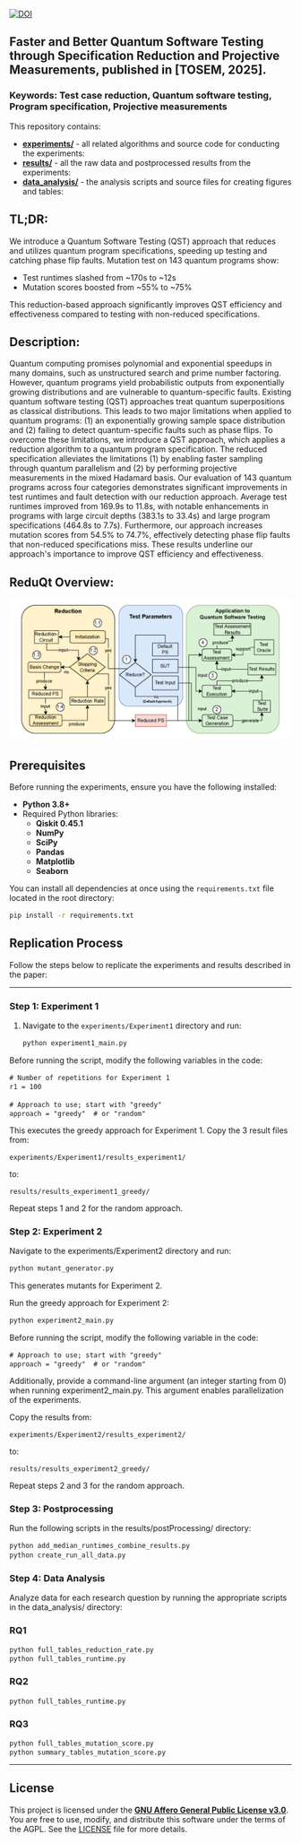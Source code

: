 [![DOI](https://img.shields.io/badge/DOI-10.48550/arXiv.2405.15450-blue)](https://doi.org/10.48550/arXiv.2405.15450)

Faster and Better Quantum Software Testing through Specification Reduction and Projective Measurements, published in [TOSEM, 2025].
-
### **Keywords**: Test case reduction, Quantum software testing, Program specification, Projective measurements

This repository contains:
 
- **[experiments/](./experiments/)** - all related algorithms and source code for conducting the experiments:
- **[results/](./results/)** - all the raw data and postprocessed results from the experiments:
- **[data_analysis/](./data_analysis/)** - the analysis scripts and source files for creating figures and tables:

TL;DR:
-
We introduce a Quantum Software Testing (QST) approach that reduces and utilizes quantum program specifications, speeding up testing and catching phase flip faults. Mutation test on 143 quantum programs show:

* Test runtimes slashed from ~170s to ~12s
* Mutation scores boosted from ~55% to ~75%

This reduction-based approach significantly improves QST efficiency and effectiveness compared to testing with non-reduced specifications.

Description:
-
Quantum computing promises polynomial and exponential speedups in many domains, such as unstructured search and prime number factoring. However, quantum programs yield probabilistic outputs from exponentially growing distributions and are vulnerable to quantum-specific faults. Existing quantum software testing (QST) approaches treat quantum superpositions as classical distributions. This leads to two major limitations when applied to quantum programs: (1) an exponentially growing sample space distribution and (2) failing to detect quantum-specific faults such as phase flips. To overcome these limitations, we introduce a QST approach, which applies a reduction algorithm to a quantum program specification. The reduced specification alleviates the limitations (1) by enabling faster sampling through quantum parallelism and (2) by performing projective measurements in the mixed Hadamard basis. Our evaluation of 143 quantum programs across four categories demonstrates significant improvements in test runtimes and fault detection with our reduction approach. Average test runtimes improved from 169.9s to 11.8s, with notable enhancements in programs with large circuit depths (383.1s to 33.4s) and large program specifications (464.8s to 7.7s). Furthermore, our approach increases mutation scores from 54.5% to 74.7%, effectively detecting phase flip faults that non-reduced specifications miss. These results underline our approach's importance to improve QST efficiency and effectiveness.

ReduQt Overview:
-
<img src="./docs/diagram.png" alt="Workflow Diagram" width="800">

## Prerequisites

Before running the experiments, ensure you have the following installed:

- **Python 3.8+**
- Required Python libraries:
  - **Qiskit 0.45.1**
  - **NumPy**
  - **SciPy**
  - **Pandas**
  - **Matplotlib**
  - **Seaborn**

You can install all dependencies at once using the `requirements.txt` file located in the root directory:
```bash
pip install -r requirements.txt
```
 
## Replication Process

Follow the steps below to replicate the experiments and results described in the paper:

---

### **Step 1: Experiment 1**
1. Navigate to the `experiments/Experiment1` directory and run:
   ```bash
   python experiment1_main.py
   ```

Before running the script, modify the following variables in the code:

```
# Number of repetitions for Experiment 1
r1 = 100

# Approach to use; start with "greedy"
approach = "greedy"  # or "random"
```

This executes the greedy approach for Experiment 1.
Copy the 3 result files from:

```
experiments/Experiment1/results_experiment1/
```

to:

```
results/results_experiment1_greedy/
```

Repeat steps 1 and 2 for the random approach.

### **Step 2: Experiment 2**
Navigate to the experiments/Experiment2 directory and run:

```bash
python mutant_generator.py
```

This generates mutants for Experiment 2.

Run the greedy approach for Experiment 2:

```bash
python experiment2_main.py
```

Before running the script, modify the following variable in the code:

```
# Approach to use; start with "greedy"
approach = "greedy"  # or "random"
```
Additionally, provide a command-line argument (an integer starting from 0) when running experiment2_main.py. This argument enables parallelization of the experiments.

Copy the results from:

```
experiments/Experiment2/results_experiment2/
```

to:

```
results/results_experiment2_greedy/
```

Repeat steps 2 and 3 for the random approach.

### **Step 3: Postprocessing**

Run the following scripts in the results/postProcessing/ directory:
```bash
python add_median_runtimes_combine_results.py
python create_run_all_data.py
```

### **Step 4: Data Analysis**

Analyze data for each research question by running the appropriate scripts in the data_analysis/ directory:

### **RQ1**

```
python full_tables_reduction_rate.py
python full_tables_runtime.py
```

### **RQ2**
```
python full_tables_runtime.py
```

### **RQ3**
```
python full_tables_mutation_score.py
python summary_tables_mutation_score.py
```

---

## License

This project is licensed under the **[GNU Affero General Public License v3.0](./LICENSE)**.  
You are free to use, modify, and distribute this software under the terms of the AGPL. See the [LICENSE](./LICENSE) file for more details.
